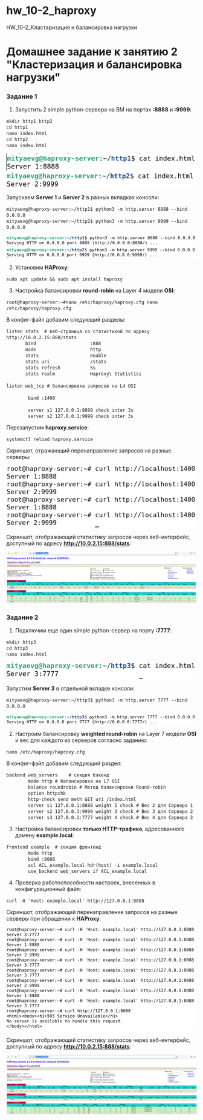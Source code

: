 # hw_10-2_haproxy
HW_10-2_Кластаризация и балансировка нагрузки

# Домашнее задание к занятию 2 "Кластеризация и балансировка нагрузки"

### Задание 1

1. Запустить 2 simple python-сервера на ВМ на портах **:8888** и **:9999**:

```
mkdir http1 http2
cd http1
nano index.html
cd http2
nano index.html
```
<kbd>![Содержимое файла index.html -сервер 1](img/index_html_server1.png)</kbd>
<kbd>![Содержимое файла index.html -сервер 2](img/index_html_server2.png)</kbd>

Запускаем **Server 1** и **Server 2** в разных вкладках консоли:
```
mityaevg@haproxy-server:~/http1$ python3 -m http.server 8888 --bind 0.0.0.0
mityaevg@haproxy-server:~/http2$ python3 -m http.server 9999 --bind 0.0.0.0
```
<kbd>![Запуск -сервер 1](img/simple_python_server1_running.png)</kbd>
<kbd>![Запуск -сервер 2](img/simple_python_server2_running.png)</kbd>

2. Установим **HAProxy**:
```
sudo apt update && sudo apt install haproxy
```
3. Настройка балансировки **round-robin** на Layer 4 модели **OSI**:
```
root@haproxy-server:~#nano /etc/haproxy/haproxy.cfg nano /etc/haproxy/haproxy.cfg
```
В конфиг-файл добавим следующий разделы:
```
listen stats  # веб-страница со статистикой по адресу http://10.0.2.15:888/stats
       bind                    :888
       mode                    http
       stats                   enable
       stats uri               /stats
       stats refresh           5s
       stats realm             Haproxy\ Statistics

listen web_tcp # балансировка запросов на L4 OSI

        bind :1400

        server s1 127.0.0.1:8888 check inter 3s
        server s2 127.0.0.1:9999 check inter 3s
```
Перезапустим **haproxy.service**:
```
systemctl reload haproxy.service
```
Скриншот, отражающий перенаправление запросов на разные серверы:

<kbd>![Перенаправление запросов на s1 и s2](img/layer4_tcp_queries.png)</kbd>

Скриншот, отображающий статистику запросов через веб-интерфейс, доступный по адресу
**http://10.0.2.15:888/stats**:

<kbd>![Статистика в веб-интерфейсе](img/stats_web-interface1.png)</kbd>

### Задание 2

1. Подключим еще один simple python-сервер на порту **:7777**:
```
mkdir http3
cd http3
nano index.html
```
<kbd>![Содержимое файла index.html -сервер 3](img/index_html_server3.png)</kbd>

Запустим **Server 3** в отдельной вкладке консоли:
```
mityaevg@haproxy-server:~/http3$ python3 -m http.server 7777 --bind 0.0.0.0
```
<kbd>![Запуск -сервер 3](img/simple_python_server3_running.png)</kbd>

2. Настроим балансировку **weighted round-robin** на Layer 7 модели **OSI** и вес для
каждого из серверов согласно заданию:
```
nano /etc/haproxy/haproxy.cfg
```
В конфиг-файл добавим следующий раздел:
```
backend web_servers    # секция бэкенд
        mode http # балансировка на L7 OSI
        balance roundrobin # Метод балансировки Round-robin
        option httpchk
        http-check send meth GET uri /index.html
        server s1 127.0.0.1:8888 weight 2 check # Вес 2 для Сервера 1
        server s2 127.0.0.1:9999 weight 3 check # Вес 3 для Сервера 2
        server s3 127.0.0.1:7777 weight 4 check # Вес 4 для Сервера 3
```

3. Настройка балансировки **только HTTP-трафика**, адресованного домену **example.local**:

```
frontend example  # секция фронтенд
        mode http
        bind :8088
        acl ACL_example.local hdr(host) -i example.local
        use_backend web_servers if ACL_example.local
```

4. Проверка работоспособности настроек, внесенных в конфигурационный файл:
```
curl -H 'Host: example.local' http://127.0.0.1:8088
```
Скриншот, отображающий перенаправление запросов на разные серверы при обращении к **HAProxy**:

<kbd>![Перенаправление запросов на s1, s2, s3](img/layer7_http_round-robin_example.local_queries.png)</kbd>

Скриншот, отображающий статистику запросов через веб-интерфейс, доступный по адресу
**http://10.0.2.15:888/stats**:

<kbd>![Статистика в веб-интерфейсе](img/stats_web-interface2.png)</kbd>



